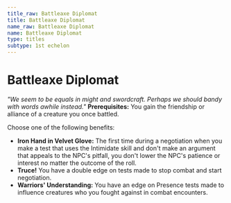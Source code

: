 ```yaml
---
title_raw: Battleaxe Diplomat
title: Battleaxe Diplomat
name_raw: Battleaxe Diplomat
name: Battleaxe Diplomat
type: titles
subtype: 1st echelon
---
```


# Battleaxe Diplomat

*"We seem to be equals in might and swordcraft. Perhaps we should bandy with words awhile instead."* **Prerequisites:** You gain the friendship or alliance of a creature you once battled.

Choose one of the following benefits:

- **Iron Hand in Velvet Glove:** The first time during a negotiation when you make a test that uses the Intimidate skill and don't make an argument that appeals to the NPC's pitfall, you don't lower the NPC's patience or interest no matter the outcome of the roll.
- **Truce!** You have a double edge on tests made to stop combat and start negotiation.
- **Warriors' Understanding:** You have an edge on Presence tests made to influence creatures who you fought against in combat encounters.
